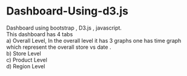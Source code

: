 # Dashboard-Using-d3.js
Dashboard using bootstrap , D3.js , javascript.<br> This dashboard has 4 tabs <br>    a) Overall Level,    In the overall level it has 3 graphs one has time graph which represent the overall store vs date .   <br> b) Store Level <br>  c) Product Level <br>   d) Region Level <br>   

